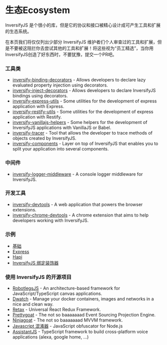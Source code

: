 # 生态Ecosystem
InversifyJS 是个很小的库，但是它的协议和接口被精心设计成可产生工具和扩展的生态系统。

在本页我们将仅仅列出少部分 InversifyJS 维护者们个人审查过的工具和扩展，但是不要被这阻拦你去尝试其他的工具和扩展！将这些视为“员工精选”，当你用InversifyJS创造了好东西时，不要犹豫，提交一个PR吧。

### 工具类
- [inversify-binding-decorators](https://github.com/inversify/inversify-binding-decorators) - Allows developers to declare lazy evaluated property injection using decorators.
- [inversify-inject-decorators](https://github.com/inversify/inversify-inject-decorators) - Allows developers to declare InversifyJS bindings using decorators.
- [inversify-express-utils](https://github.com/inversify/inversify-express-utils) - Some utilities for the development of express application with Express.
- [inversify-restify-utils](https://github.com/inversify/inversify-restify-utils) - Some utilities for the development of express application with Restify.
- [inversify-vanillajs-helpers](https://github.com/inversify/inversify-vanillajs-helpers) - Some helpers for the development of InversifyJS applications with VanillaJS or Babel.
- [inversify-tracer](https://github.com/tiagomestre/inversify-tracer) - Tool that allows the developer to trace methods of objects created by InversifyJS.
- [inversify-components](https://github.com/webcomputing/inversify-components) - Layer on top of InversifyJS that enables you to split your application into several components.

### 中间件
- [inversify-logger-middleware](https://github.com/inversify/inversify-logger-middleware) - A console logger middleware for InversifyJS.

### 开发工具
- [inversify-devtools](https://github.com/inversify/inversify-devtools) - A web application that powers the browser extensions.
- [inversify-chrome-devtools](https://github.com/inversify/inversify-chrome-devtools) - A chrome extension that aims to help developers working with InversifyJS.

### 示例
- [基础](https://github.com/inversify/inversify-basic-example)
- [Express](https://github.com/inversify/inversify-express-example)
- [Hapi](https://github.com/inversify/inversify-hapi-example)
- [InversifyJS 绑定装饰器](https://github.com/inversify/inversify-express-example/tree/master/BindingDecorators)

### 使用 InversifyJS 的开源项目
- [RobotlegsJS](https://github.com/GoodgameStudios/RobotlegsJS) - An architecture-based framework for JavaScript/TypeScript canvas applications.
- [Dwatch](https://github.com/Mercateo/dwatch) - Manage your docker containers, images and networks in a nice and clean way.
- [Retax](https://github.com/retaxJS) - Universal React Redux Framework.
- [Prettygoat](https://www.npmjs.com/package/prettygoat) - The not so baaaaaaad Event Sourcing Projection Engine.
- [Ninjagoat](https://www.npmjs.com/package/ninjagoat) - The not so baaaaaaad MVVM framework.
- [Javascript 混淆器](https://github.com/javascript-obfuscator/javascript-obfuscator) - JavaScript obfuscator for Node.js
- [AssistantJS](http://assistantjs.org) - TypeScript framework to build cross-platform voice applications (alexa, google home, ...)
